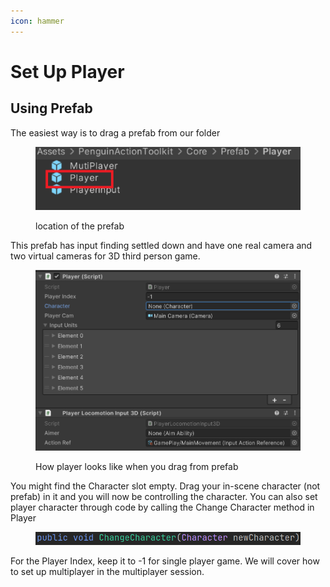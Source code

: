 ```yaml
---
icon: hammer
---
```


# Set Up Player

## Using Prefab

The easiest way is to drag a prefab from our folder

<figure><img src="../.gitbook/assets/image (2) (1) (1) (1) (1) (1) (1).png" alt=""><figcaption><p>location of the prefab</p></figcaption></figure>

This prefab has input finding settled down and have one real camera and two virtual cameras for 3D third person game.

<figure><img src="../.gitbook/assets/image (4) (1) (1) (1) (1) (1).png" alt=""><figcaption><p>How player looks like when you drag from prefab</p></figcaption></figure>

You might find the Character slot empty. Drag your in-scene character (not prefab) in it and you will now be controlling the character. You can also set player character through code by calling the Change Character method in Player

<figure><img src="../.gitbook/assets/image (5) (1) (1) (1) (1).png" alt=""><figcaption></figcaption></figure>

For the Player Index, keep it to -1 for single player game. We will cover how to set up multiplayer in the multiplayer session.&#x20;
